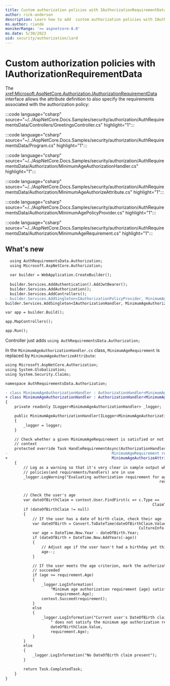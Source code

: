 ```yaml
---
title: Custom authorization policies with IAuthorizationRequirementData
author: rick-anderson
description: Learn how to add  custom authorization policies with IAuthorizationRequirementData.
ms.author: riande
monikerRange: '>= aspnetcore-8.0'
ms.date: 5/30/2023
uid: security/authorization/iard
---
```

# Custom authorization policies with IAuthorizationRequirementData

The <xref:Microsoft.AspNetCore.Authorization.IAuthorizationRequirementData> interface allows the attribute definition to also specify the requirements associated with the authorization policy:

:::code language="csharp" source="~/../AspNetCore.Docs.Samples/security/authorization/AuthRequirementsData/Controllers/GreetingsController.cs" highlight="1":::

:::code language="csharp" source="~/../AspNetCore.Docs.Samples/security/authorization/AuthRequirementsData/Program.cs" highlight="1":::

:::code language="csharp" source="~/../AspNetCore.Docs.Samples/security/authorization/AuthRequirementsData/Authorization/MinimumAgeAuthorizationHandler.cs" highlight="1":::

:::code language="csharp" source="~/../AspNetCore.Docs.Samples/security/authorization/AuthRequirementsData/Authorization/MinimumAgeAuthorizeAttribute.cs" highlight="1":::

:::code language="csharp" source="~/../AspNetCore.Docs.Samples/security/authorization/AuthRequirementsData/Authorization/MinimumAgePolicyProvider.cs" highlight="1":::

:::code language="csharp" source="~/../AspNetCore.Docs.Samples/security/authorization/AuthRequirementsData/Authorization/MinimumAgeRequirement.cs" highlight="1":::

## What's new

```diff
  using AuthRequirementsData.Authorization;
  using Microsoft.AspNetCore.Authorization;
  
  var builder = WebApplication.CreateBuilder();
  
  builder.Services.AddAuthentication().AddJwtBearer();
  builder.Services.AddAuthorization();
  builder.Services.AddControllers();
- builder.Services.AddSingleton<IAuthorizationPolicyProvider, MinimumAgePolicyProvider>();
builder.Services.AddSingleton<IAuthorizationHandler, MinimumAgeAuthorizationHandler>();

var app = builder.Build();

app.MapControllers();

app.Run();
```

Controller just adds `using AuthRequirementsData.Authorization;`

In the `MinimumAgeAuthorizationHandler.cs` class, `MinimumAgeRequirement` is replaced by `MinimumAgeAuthorizeAttribute`:

```diff
using Microsoft.AspNetCore.Authorization;
using System.Globalization;
using System.Security.Claims;

namespace AuthRequirementsData.Authorization;

- class MinimumAgeAuthorizationHandler : AuthorizationHandler<MinimumAgeRequirement>
+ class MinimumAgeAuthorizationHandler : AuthorizationHandler<MinimumAgeAuthorizeAttribute>
{
    private readonly ILogger<MinimumAgeAuthorizationHandler> _logger;

    public MinimumAgeAuthorizationHandler(ILogger<MinimumAgeAuthorizationHandler> logger)
    {
        _logger = logger;
    }

    // Check whether a given MinimumAgeRequirement is satisfied or not for a particular
    // context
    protected override Task HandleRequirementAsync(AuthorizationHandlerContext context,
-                                              MinimumAgeRequirement requirement)
+                                              MinimumAgeAuthorizeAttribute requirement)
    {
        // Log as a warning so that it's very clear in sample output which authorization
        // policies(and requirements/handlers) are in use
        _logger.LogWarning("Evaluating authorization requirement for age >= {age}",
                                                                    requirement.Age);


        // Check the user's age
        var dateOfBirthClaim = context.User.FindFirst(c => c.Type ==
                                                                 ClaimTypes.DateOfBirth);
        if (dateOfBirthClaim != null)
        {
            // If the user has a date of birth claim, check their age
            var dateOfBirth = Convert.ToDateTime(dateOfBirthClaim.Value,
                                                           CultureInfo.InvariantCulture);
            var age = DateTime.Now.Year - dateOfBirth.Year;
            if (dateOfBirth > DateTime.Now.AddYears(-age))
            {
                // Adjust age if the user hasn't had a birthday yet this year
                age--;
            }

            // If the user meets the age criterion, mark the authorization requirement
            // succeeded
            if (age >= requirement.Age)
            {
                _logger.LogInformation(
                    "Minimum age authorization requirement {age} satisfied",
                      requirement.Age);
                context.Succeed(requirement);
            }
            else
            {
                _logger.LogInformation("Current user's DateOfBirth claim ({dateOfBirth})" +
                    " does not satisfy the minimum age authorization requirement {age}",
                    dateOfBirthClaim.Value,
                    requirement.Age);
            }
        }
        else
        {
            _logger.LogInformation("No DateOfBirth claim present");
        }

        return Task.CompletedTask;
    }
}
